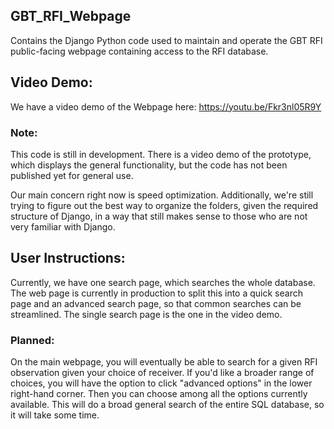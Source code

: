 ## GBT_RFI_Webpage

Contains the Django Python code used to maintain and operate the GBT RFI public-facing webpage containing access to the RFI database. 

## Video Demo: 
We have a video demo of the Webpage here: 
https://youtu.be/Fkr3nl05R9Y

### Note: 

This code is still in development. There is a video demo of the prototype, which displays the general functionality, but the code has not been published yet for general use. 

Our main concern right now is speed optimization. Additionally, we're still trying to figure out the best way to organize the folders, given the required structure of Django, in a way that still makes sense to those who are not very familiar with Django. 

## User Instructions:

Currently, we have one search page, which searches the whole database. The web page is currently in production to split this into a quick search page and an advanced search page, so that common searches can be streamlined. The single search page is the one in the video demo.

### Planned: 

On the main webpage, you will eventually be able to search for a given RFI observation given your choice of receiver. If you'd like a broader range of choices, you will have the option to click "advanced options" in the lower right-hand corner. Then you can choose among all the options currently available. This will do a broad general search of the entire SQL database, so it will take some time.



